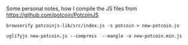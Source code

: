 Some personal notes, how I compile the JS files from https://github.com/potcoin/PotcoinJS
```
browserify potcoinjs-lib/src/index.js -s potcoin > new-potcoin.js
```

```
uglifyjs new-potcoin.js --compress  --mangle -o new-potcoin.min.js
```